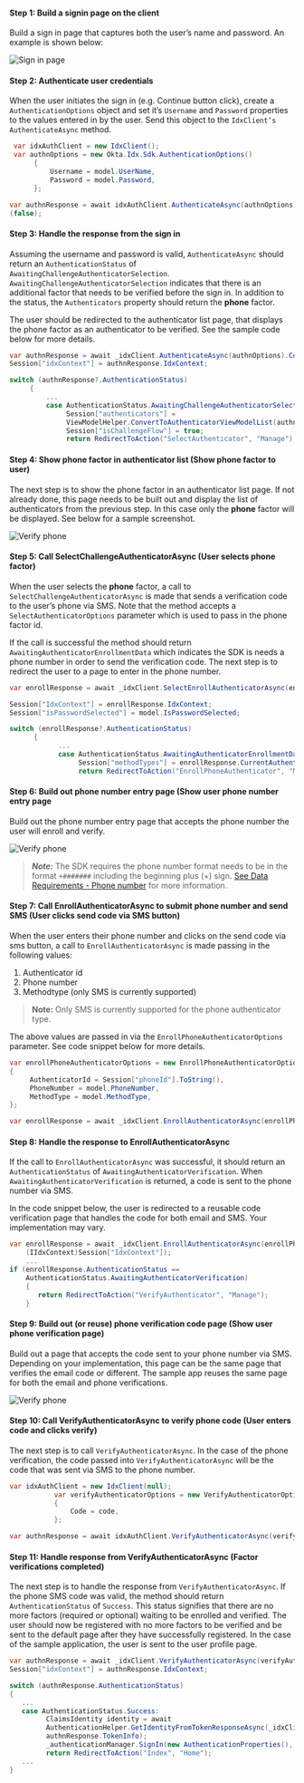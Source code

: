 #### Step 1: Build a signin page on the client

Build a sign in page that captures both the user’s name and
password. An example is shown below:

<div class="common-image-format">

![Sign in page](/img/oie-embedded-sdk/oie-embedded-sdk-use-case-simple-sign-on-screenshot-sign-in.png
 "Sign in page")

</div>

#### Step 2: Authenticate user credentials

When the user initiates the sign in (e.g. Continue button click),
create a `AuthenticationOptions` object and set it’s `Username` and
`Password` properties to the values entered in by the user. Send this
object to the `IdxClient’s AuthenticateAsync` method.

```csharp
 var idxAuthClient = new IdxClient();
 var authnOptions = new Okta.Idx.Sdk.AuthenticationOptions()
      {
          Username = model.UserName,
          Password = model.Password,
      };

var authnResponse = await idxAuthClient.AuthenticateAsync(authnOptions).ConfigureAwait
(false);
```

#### Step 3: Handle the response from the sign in

Assuming the username and password is valid, `AuthenticateAsync` should
return an `AuthenticationStatus` of
`AwaitingChallengeAuthenticatorSelection`. `AwaitingChallengeAuthenticatorSelection`
indicates that there is an additional factor that needs to be verified before
the sign in.  In addition to the status, the `Authenticators` property should
return the **phone** factor.

The user should be redirected to the authenticator list page, that displays
the phone factor as an authenticator to be verified. See the sample code
below for more details.

```csharp
var authnResponse = await _idxClient.AuthenticateAsync(authnOptions).ConfigureAwait(false);
Session["idxContext"] = authnResponse.IdxContext;

switch (authnResponse?.AuthenticationStatus)
     {
         ...
         case AuthenticationStatus.AwaitingChallengeAuthenticatorSelection:
              Session["authenticators"] =
              ViewModelHelper.ConvertToAuthenticatorViewModelList(authnResponse.Authenticators);
              Session["isChallengeFlow"] = true;
              return RedirectToAction("SelectAuthenticator", "Manage");
```

#### Step 4: Show phone factor in authenticator list (Show phone factor to user)

The next step is to show the phone factor in an authenticator list page.
If not already done, this page needs to be built out and display the list
of authenticators from the previous step.  In this case only the **phone**
factor will be displayed. See below for a sample screenshot.

<div class="common-image-format">

![Verify phone](/img/oie-embedded-sdk/oie-embedded-sdk-use-case-sign-in-pwd-phone-screen-verify-phone.png
 "Verify phone")

</div>

#### Step 5: Call SelectChallengeAuthenticatorAsync (User selects phone factor)

When the user selects the **phone** factor, a call to
`SelectChallengeAuthenticatorAsync` is made that sends a verification code
to the user’s phone via SMS. Note that the method accepts a
`SelectAuthenticatorOptions` parameter which is used to pass in the phone
factor id.

If the call is successful the method should return
`AwaitingAuthenticatorEnrollmentData` which indicates the SDK is
needs a phone number in order to send the verification code.
The next step is to redirect the user to a page to enter in the phone number.

```csharp
var enrollResponse = await _idxClient.SelectEnrollAuthenticatorAsync(enrollAuthenticatorOptions, (IIdxContext)Session["IdxContext"]);

Session["IdxContext"] = enrollResponse.IdxContext;
Session["isPasswordSelected"] = model.IsPasswordSelected;

switch (enrollResponse?.AuthenticationStatus)
      {
            ...
            case AuthenticationStatus.AwaitingAuthenticatorEnrollmentData:
                 Session["methodTypes"] = enrollResponse.CurrentAuthenticator.MethodTypes;
                 return RedirectToAction("EnrollPhoneAuthenticator", "Manage");
```

#### Step 6: Build out phone number entry page (Show user phone number entry page

Build out the phone number entry page that accepts the phone number the user will
enroll and verify.

<div class="common-image-format">

![Verify phone](/img/oie-embedded-sdk/oie-embedded-sdk-use-case-simple-self-serv-screen-verify-phone-num.png
 "Verify phone")

</div>

> ***Note:*** The SDK requires the phone number format needs to be
in the format `+#######` including the beginning plus (+) sign.
[See Data Requirements - Phone number](/docs/guides/oie-embedded-sdk-common/aspnet/main/#datareqphonenum)
for more information.

#### Step 7: Call EnrollAuthenticatorAsync to submit phone number and send SMS  (User clicks send code via SMS button)

When the user enters their phone number and clicks on the
send code via sms button,  a call to `EnrollAuthenticatorAsync`
is made passing in the following values:

1. Authenticator id
1. Phone number
1. Methodtype (only SMS is currently supported)

> **Note:** Only SMS is currently supported for the phone authenticator type.

The above values are passed in via the `EnrollPhoneAuthenticatorOptions`
parameter. See code snippet below for more details.

```csharp
var enrollPhoneAuthenticatorOptions = new EnrollPhoneAuthenticatorOptions
{
     AuthenticatorId = Session["phoneId"].ToString(),
     PhoneNumber = model.PhoneNumber,
     MethodType = model.MethodType,
};

var enrollResponse = await _idxClient.EnrollAuthenticatorAsync(enrollPhoneAuthenticatorOptions, (IIdxContext)Session["IdxContext"]);
```

#### Step 8: Handle the response to EnrollAuthenticatorAsync

If the call to `EnrollAuthenticatorAsync` was successful, it
should return an `AuthenticationStatus` of `AwaitingAuthenticatorVerification`.
When `AwaitingAuthenticatorVerification` is returned, a code is sent to
the phone number via SMS.

In the code snippet below, the user is redirected to a reusable code
verification page that handles the code for both email and SMS. Your
implementation may vary.

```csharp
var enrollResponse = await _idxClient.EnrollAuthenticatorAsync(enrollPhoneAuthenticatorOptions,
    (IIdxContext)Session["IdxContext"]);
    ...
if (enrollResponse.AuthenticationStatus ==
    AuthenticationStatus.AwaitingAuthenticatorVerification)
    {
       return RedirectToAction("VerifyAuthenticator", "Manage");
    }
```

#### Step 9: Build out (or reuse) phone verification code page (Show user phone verification page)

Build out a page that accepts the code sent to your phone number
via SMS. Depending on your implementation, this page can be the
same page that verifies the email code or different. The sample
app reuses the same page for both the email and phone verifications.

<div class="common-image-format">

![Verify phone](/img/oie-embedded-sdk/oie-embedded-sdk-use-case-simple-self-serv-screen-verify-phone-code.png
 "Verify phone")

</div>

#### Step 10: Call VerifyAuthenticatorAsync to verify phone code (User enters code and clicks verify)

The next step is to call `VerifyAuthenticatorAsync`. In the case of
the phone verification, the code passed into `VerifyAuthenticatorAsync` will
be the code that was sent via SMS to the phone number.

```csharp
var idxAuthClient = new IdxClient(null);
           var verifyAuthenticatorOptions = new VerifyAuthenticatorOptions
           {
               Code = code,
           };

var authnResponse = await idxAuthClient.VerifyAuthenticatorAsync(verifyAuthenticatorOptions, (IIdxContext)Session["idxContext"]);
```

#### Step 11: Handle response from VerifyAuthenticatorAsync (Factor verifications completed)

The next step is to handle the response from `VerifyAuthenticatorAsync`. If
the phone SMS code was valid, the method should return `AuthenticationStatus`
of `Success`. This status signifies that there are no more factors (required
or optional) waiting to be enrolled and verified. The user should now be
registered with no more factors to be verified and be sent to the default
page after they have successfully registered. In the case of the sample
application, the user is sent to the user profile page.

```csharp
var authnResponse = await _idxClient.VerifyAuthenticatorAsync(verifyAuthenticatorOptions, (IIdxContext)Session["idxContext"]);
Session["idxContext"] = authnResponse.IdxContext;

switch (authnResponse.AuthenticationStatus)
{
   ...
   case AuthenticationStatus.Success:
         ClaimsIdentity identity = await
         AuthenticationHelper.GetIdentityFromTokenResponseAsync(_idxClient.Configuration,
         authnResponse.TokenInfo);
         _authenticationManager.SignIn(new AuthenticationProperties(), identity);
         return RedirectToAction("Index", "Home");
   ...
}
```
